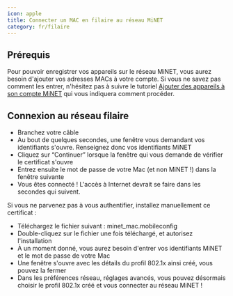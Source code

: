 ```yaml
---
icon: apple
title: Connecter un MAC en filaire au réseau MiNET
category: fr/filaire
---
```


## Prérequis

Pour pouvoir enregistrer vos appareils sur le réseau MiNET, vous aurez besoin d'ajouter vos adresses MACs à votre compte. Si vous ne savez pas comment les entrer, n'hésitez pas à suivre le tutoriel [Ajouter des appareils à son compte MiNET](/tutoriels/ajouter-des-appareils) qui vous indiquera comment procéder.

## Connexion au réseau filaire

- Branchez votre câble
- Au bout de quelques secondes, une fenêtre vous demandant vos identifiants s'ouvre. Renseignez donc vos identifiants MiNET
- Cliquez sur “Continuer” lorsque la fenêtre qui vous demande de vérifier le certificat s'ouvre
- Entrez ensuite le mot de passe de votre Mac (et non MiNET !) dans la fenêtre suivante
- Vous êtes connecté ! L'accès à Internet devrait se faire dans les secondes qui suivent.

Si vous ne parvenez pas à vous authentifier, installez manuellement ce certificat :

- Téléchargez le fichier suivant : minet_mac.mobileconfig
- Double-cliquez sur le fichier une fois téléchargé, et autorisez l'installation
- À un moment donné, vous aurez besoin d'entrer vos identifiants MiNET et le mot de passe de votre Mac
- Une fenêtre s'ouvre avec les détails du profil 802.1x ainsi créé, vous pouvez la fermer
- Dans les préférences réseau, réglages avancés, vous pouvez désormais choisir le profil 802.1x créé et vous connecter au réseau MiNET !
